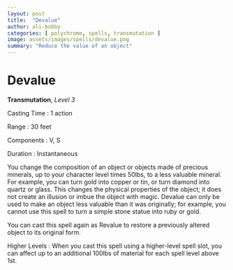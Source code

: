 ```yaml
---
layout: post
title:  "Devalue"
author: ali-bobby
categories: [ polychrome, spells, transmutation ]
image: assets/images/spells/devalue.png
summary: "Reduce the value of an object"
---
```


# Devalue
**Transmutation**, *Level 3*

Casting Time
: 1 action

Range
: 30 feet

Components
: V, S

Duration
: Instantaneous

You change the composition of an object or objects made of precious minerals, up to your character level times 50lbs, to a less valuable mineral. For example, you can turn gold into copper or tin, or turn diamond into quartz or glass. This changes the physical properties of the object; it does not create an illusion or imbue the object with magic. Devalue can only be used to make an object less valuable than it was originally; for example, you cannot use this spell to turn a simple stone statue into ruby or gold.

You can cast this spell again as Revalue to restore a previously altered object to its original form.

Higher Levels
: When you cast this spell using a higher-level spell slot, you can affect up to an additional 100lbs of material for each spell level above 1st.
